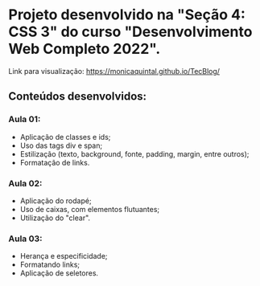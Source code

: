 # Projeto desenvolvido na "Seção 4: CSS 3" do curso "Desenvolvimento Web Completo 2022".

Link para visualização: https://monicaquintal.github.io/TecBlog/

## Conteúdos desenvolvidos:

### Aula 01:
  - Aplicação de classes e ids;
  - Uso das tags div e span;
  - Estilização (texto, background, fonte, padding, margin, entre outros);
  - Formatação de links.

 ### Aula 02:
  - Aplicação do rodapé;
  - Uso de caixas, com elementos flutuantes;
  - Utilização do "clear".

### Aula 03:
  - Herança e especificidade;
  - Formatando links;
  - Aplicação de seletores.
